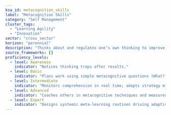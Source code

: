 ```yaml
---
ksa_id: metacognition_skills
label: "Metacognition Skills"
category: "Self Management"
cluster_tags:
  - "Learning Agility"
  - "Innovation"
sector: "cross_sector"
horizon: "perennial"
description: "Thinks about and regulates one’s own thinking to improve learning and strategy."
source_frameworks: []
proficiency_levels:
  - level: Awareness
    indicator: "Notices thinking traps after results."
  - level: Basic
    indicator: "Plans work using simple metacognitive questions (What? Why? How?)."
  - level: Intermediate
    indicator: "Monitors comprehension in real time; adapts strategy mid‑task."
  - level: Advanced
    indicator: "Coaches others in metacognitive techniques and measures learning ROI."
  - level: Expert
    indicator: "Designs systemic meta‑learning routines driving adaptive organizations."
---
```


